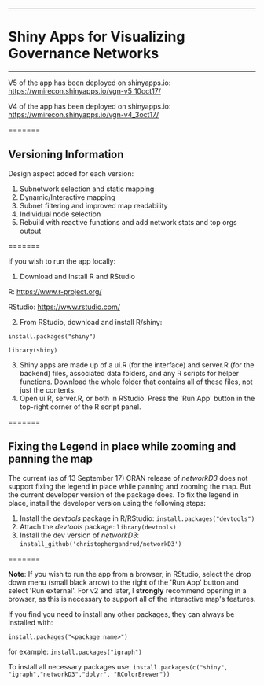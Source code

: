 ******************************
# Shiny Apps for Visualizing Governance Networks
******************************
V5 of the app has been deployed on shinyapps.io:
https://wmirecon.shinyapps.io/vgn-v5_10oct17/

V4 of the app has been deployed on shinyapps.io:
https://wmirecon.shinyapps.io/vgn-v4_3oct17/

=======
## Versioning Information

Design aspect added for each version:
1. Subnetwork selection and static mapping
2. Dynamic/Interactive mapping
3. Subnet filtering and improved map readability
4. Individual node selection
5. Rebuild with reactive functions and add network stats and top orgs output

=======

If you wish to run the app locally:
1. Download and Install R and RStudio

R: https://www.r-project.org/

RStudio: https://www.rstudio.com/


2. From RStudio, download and install R/shiny:

`install.packages("shiny")`

`library(shiny)`


3. Shiny apps are made up of a ui.R (for the interface) and server.R (for the backend) files, associated data folders, and any R scripts for helper functions. Download the whole folder that contains all of these files, not just the contents.
4. Open ui.R, server.R, or both in RStudio. Press the 'Run App' button in the top-right corner of the R script panel.

=======
## Fixing the Legend in place while zooming and panning the map

The current (as of 13 September 17) CRAN release of _networkD3_ does not support fixing the legend in place while panning and zooming the map. But the current developer version of the package does. To fix the legend in place, install the developer version using the following steps:

1. Install the *devtools* package in R/RStudio: `install.packages("devtools")`
2. Attach the *devtools* package: `library(devtools)`
3. Install the dev version of *networkD3*: `install_github('christophergandrud/networkD3')`

=======

**Note**: If you wish to run the app from a browser, in RStudio, select the drop down menu (small black arrow) to the right of the 'Run App' button and select 'Run external'.
For v2 and later, I **strongly** recommend opening in a browser, as this is necessary to support all of the interactive map's features.

If you find you need to install any other packages, they can always be installed with:

`install.packages("<package name>")`

for example:
`install.packages("igraph")`

To install all necessary packages use:
`install.packages(c("shiny", "igraph","networkD3","dplyr", "RColorBrewer"))`

